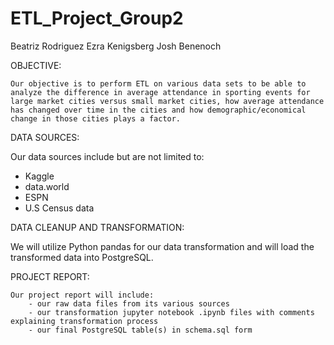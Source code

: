 # ETL_Project_Group2

Beatriz Rodriguez
Ezra Kenigsberg
Josh Benenoch

OBJECTIVE:

    Our objective is to perform ETL on various data sets to be able to analyze the difference in average attendance in sporting events for large market cities versus small market cities, how average attendance has changed over time in the cities and how demographic/economical change in those cities plays a factor.

DATA SOURCES:

Our data sources include but are not limited to:
   - Kaggle
   - data.world
   - ESPN
   - U.S Census data

DATA CLEANUP AND TRANSFORMATION:

   We will utilize Python pandas for our data transformation and will load the transformed data into PostgreSQL.


PROJECT REPORT:

    Our project report will include:
        - our raw data files from its various sources
        - our transformation jupyter notebook .ipynb files with comments explaining transformation process
        - our final PostgreSQL table(s) in schema.sql form